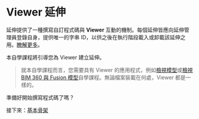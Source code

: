 # Viewer 延伸

延伸提供了一種撰寫自訂程式碼與 **Viewer** 互動的機制。每個延伸皆應向延伸管理員登錄自身，提供唯一的字串 ID，以供之後在執行階段載入或卸載該延伸之用。[瞭解更多](https://forge.autodesk.com/en/docs/viewer/v7/reference/Extensions/)。

本自學課程將引導您為 Viewer 建立延伸。 

> 就本自學課程而言，您需要具有 Viewer 的應用程式，例如[檢視模型](/zh-TW/tutorials/viewmodels.md)或[檢視 BIM 360 與 Fusion 模型](/zh-TW/tutorials/viewhubmodels.md)自學課程。無論檔案裝載在何處，Viewer 都是一樣的。

準備好開始撰寫程式碼了嗎？

接下來：[基本骨架](/zh-TW/viewer/extensions/skeleton.md)